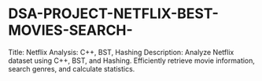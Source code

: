 # DSA-PROJECT-NETFLIX-BEST-MOVIES-SEARCH-
 Title: Netflix Analysis: C++, BST, Hashing  Description: Analyze Netflix dataset using C++, BST, and Hashing. Efficiently retrieve movie information, search genres, and calculate statistics.
